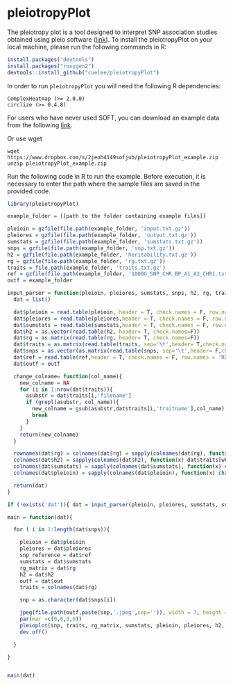 # pleiotropyPlot

The pleiotropy plot is a tool designed to interpret SNP association studies obtained using pleio software ([link](https://github.com/hanlab-SNU/pleio)). To install the pleiotropyPlot on your local machine, please run the following commands in R:

```R
install.packages("devtools")
install.packages("roxygen2")
devtools::install_github("cuelee/pleiotropyPlot")
```

In order to run `pleiotropyPlot` you will need the following R dependencies:
```
ComplexHeatmap (>= 2.0.0)
circlize (>= 0.4.8)
```


For users who have never used SOFT, you can download an example data from the following [link](https://www.dropbox.com/s/2jeoh4149sofjub/pleiotropyPlot_example.zip).

Or use wget
```
wget https://www.dropbox.com/s/2jeoh4149sofjub/pleiotropyPlot_example.zip
unzip pleiotropyPlot_example.zip
```

Run the following code in R to run the example. Before execution, it is necessary to enter the path where the sample files are saved in the provided code.
```R
library(pleiotropyPlot)

example_folder = [[path to the folder containing example files]]

pleioin = gzfile(file.path(example_folder, 'input.txt.gz'))
pleiores = gzfile(file.path(example_folder, 'output.txt.gz'))
sumstats = gzfile(file.path(example_folder, 'sumstats.txt.gz'))
snps = gzfile(file.path(example_folder, 'snp.txt.gz'))
h2 = gzfile(file.path(example_folder, 'heritability.txt.gz'))
rg = gzfile(file.path(example_folder, 'rg.txt.gz'))
traits = file.path(example_folder, 'traits.txt.gz')
ref = gzfile(file.path(example_folder, '1000G_SNP_CHR_BP_A1_A2_CHR1.txt.gz'))
outf = example_folder

input_parser = function(pleioin, pleiores, sumstats, snps, h2, rg, traits, ref){
  dat = list()

  dat$pleioin = read.table(pleioin, header = T, check.names = F, row.names = 'SNP', sep='\t')
  dat$pleiores = read.table(pleiores,header = T, check.names = F, row.names = 'SNP', sep='\t')
  dat$sumstats = read.table(sumstats,header = T, check.names = F, row.names = 'SNP', sep='\t')
  dat$h2 = as.vector(read.table(h2, header= T, check.names=F))
  dat$rg = as.matrix(read.table(rg, header= T, check.names=F))
  dat$traits = as.matrix(read.table(traits, sep='\t',header= T,check.names=F))
  dat$snps = as.vector(as.matrix(read.table(snps, sep='\t',header= F,check.names=F)))
  dat$ref = read.table(ref,header = T, check.names = F, row.names = 'RSID', sep='\t')
  dat$outf = outf

  change_colname= function(col_name){
    new_colname = NA
    for (i in 1:nrow(dat$traits)){
      asubstr = dat$traits[i,'filename']
      if (grepl(asubstr, col_name)){
        new_colname = gsub(asubstr,dat$traits[i,'traitname'],col_name)
        break
      }
    }
    return(new_colname)
  }

  rownames(dat$rg) = colnames(dat$rg) = sapply(colnames(dat$rg), function(x) dat$traits[which(dat$traits[,'filename']==x),2])
  colnames(dat$h2) = sapply(colnames(dat$h2), function(x) dat$traits[which(dat$traits[,'filename']==x),2])
  colnames(dat$sumstats) = sapply(colnames(dat$sumstats), function(x) change_colname(x) )
  colnames(dat$pleioin) = sapply(colnames(dat$pleioin), function(x) change_colname(x) )

  return(dat)
}

if (!exists('dat')){ dat = input_parser(pleioin, pleiores, sumstats, snps, h2, rg, traits, ref) }

main = function(dat){

  for ( i in 1:length(dat$snps)){

    pleioin = dat$pleioin
    pleiores = dat$pleiores
    snp_reference = dat$ref
    sumstats = dat$sumstats
    rg_matrix = dat$rg
    h2 = dat$h2
    outf = dat$out
    traits = colnames(dat$rg)

    snp = as.character(dat$snps[i])

    jpeg(file.path(outf,paste(snp,'.jpeg',sep='')), width = 7, height = 7, units = 'in', res = 300)
    par(mar =c(0,0,0,0))
    pleioplot(snp, traits, rg_matrix, sumstats, pleioin, pleiores, h2, snp_reference)
    dev.off()

  }

}


main(dat)

```


